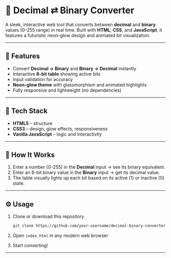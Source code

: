 # 🔢 Decimal ⇄ Binary Converter

A sleek, interactive web tool that converts between **decimal** and **binary** values (0–255 range) in real time.
Built with **HTML**, **CSS**, and **JavaScript**, it features a futuristic neon-glow design and animated bit visualization.

---

## 🚀 Features

* Convert **Decimal → Binary** and **Binary → Decimal** instantly
* Interactive **8-bit table** showing active bits
* Input validation for accuracy
* **Neon-glow theme** with glassmorphism and animated highlights
* Fully responsive and lightweight (no dependencies)

---

## 🧩 Tech Stack

* **HTML5** – structure
* **CSS3** – design, glow effects, responsiveness
* **Vanilla JavaScript** – logic and interactivity



---

## 🧠 How It Works

1. Enter a number (0–255) in the **Decimal** input → see its binary equivalent.
2. Enter an 8-bit binary value in the **Binary** input → get its decimal value.
3. The table visually lights up each bit based on its active (1) or inactive (0) state.

---

## ⚙️ Usage

1. Clone or download this repository

   ```bash
   git clone https://github.com/your-username/decimal-binary-converter.git
   ```
2. Open `index.html` in any modern web browser
3. Start converting!

---


